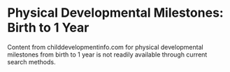 
# Physical Developmental Milestones: Birth to 1 Year

Content from childdevelopmentinfo.com for physical developmental milestones from birth to 1 year is not readily available through current search methods.
